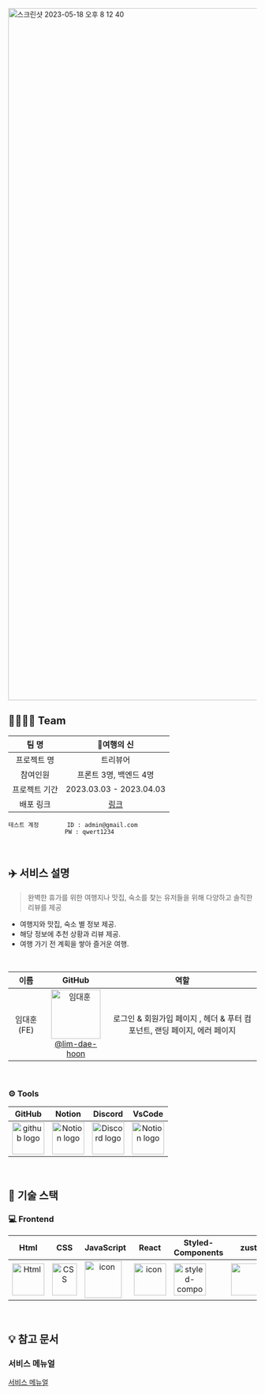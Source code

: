 <img width="1402" alt="스크린샷 2023-05-18 오후 8 12 40" src="https://github.com/Lim-Dae-Hoon/seb42_main_028/assets/115605127/b95ccb6a-0739-44db-8a97-a380b4145b87">


## 👨‍👩‍👧‍👦 Team

|     팀 명     |         🌴여행의 신        |
| :-----------: | :---------------------: |
|  프로젝트 명  |   트리뷰어   |
|  참여인원  |   프론트 3명, 백엔드 4명 |
| 프로젝트 기간 | 2023.03.03 - 2023.04.03 |
|   배포 링크   |      [링크](https://seb42-main-028.vercel.app)       |


    테스트 계정        ID : admin@gmail.com    
                    PW : qwert1234

<br/>

## ✈️ 서비스 설명

> 완벽한 휴가를 위한 여행지나 맛집, 숙소를 찾는 유저들을 위해 다양하고 솔직한 리뷰를 제공

* 여행지와 맛집, 숙소 별 정보 제공.
* 해당 정보에 추천 상황과 리뷰 제공.
* 여행 가기 전 계획을 쌓아 즐거운 여행.

<br/>

|        이름        |                                                                           GitHub                                                                            |                                                              역할                                                              |
| :----------------: | :---------------------------------------------------------------------------------------------------------------------------------------------------------: | :----------------------------------------------------------------------------------------------------------------------------: |
|     임대훈(FE)     | <img alt="임대훈" src="https://avatars.githubusercontent.com/u/115605127?v=4" height="100" width="100"><br>[@lim-dae-hoon](https://github.com/Lim-Dae-Hoon) | 로그인 &  회원가입 페이지 , 헤더 & 푸터 컴포넌트, 랜딩 페이지, 에러 페이지 |

<br/>

### <span style=""> ⚙️ **Tools** </span>

|                                                   GitHub                                                    |                                                                                   Notion                                                                                    |                                                                                       Discord                                                                                        |                                                                                           VsCode                                                                                            |            
| :---------------------------------------------------------------------------------------------------------: | :-------------------------------------------------------------------------------------------------------------------------------------------------------------------------: | :----------------------------------------------------------------------------------------------------------------------------------------------------------------------------------: | :-----------------------------------------------------------------------------------------------------------------------------------------------------------------------------------------: | 
| <img alt="github logo" src="https://techstack-generator.vercel.app/github-icon.svg" width="65" height="65"> | <img alt="Notion logo" src="https://www.notion.so/cdn-cgi/image/format=auto,width=640,quality=100/front-static/shared/icons/notion-app-icon-3d.png" height="65" width="65"> | <img alt="Discord logo" src="https://assets-global.website-files.com/6257adef93867e50d84d30e2/62595384e89d1d54d704ece7_3437c10597c1526c3dbd98c737c2bcae.svg" height="65" width="65"> | <img alt="Notion logo" src="https://upload.wikimedia.org/wikipedia/commons/thumb/9/9a/Visual_Studio_Code_1.35_icon.svg/2048px-Visual_Studio_Code_1.35_icon.svg.png" height="65" width="65"> | 

<br/>

## 🔎 기술 스택
### <span style=""> 💻 **Frontend** </span>

|                                                                                     Html                                                                                     |                                                                                                       CSS                                                                                                        |                                                                          JavaScript                                                                           |                                                                              React                                                                               |                                                                        Styled-<br>Components                                                                        |                                                                               zustand                                                                               |                                                                                              React Query                                                                                            |                                                                                              axios                                                                                           |
| :--------------------------------------------------------------------------------------------------------------------------------------------------------------------------: | :--------------------------------------------------------------------------------------------------------------------------------------------------------------------------------------------------------------: | :-----------------------------------------------------------------------------------------------------------------------------------------------------------: | :--------------------------------------------------------------------------------------------------------------------------------------------------------------: | :-----------------------------------------------------------------------------------------------------------------------------------------------------------------: | :-----------------------------------------------------------------------------------------------------------------------------------------------------------------: | :---------------------------------------------------------------------------------------------------------------------------------------------------------------------------------------------------: | :---------------------------------------------------------------------------------------------------------------------------------------------------------------------------------------------------: |
| <img alt="Html" src ="https://upload.wikimedia.org/wikipedia/commons/thumb/6/61/HTML5_logo_and_wordmark.svg/440px-HTML5_logo_and_wordmark.svg.png" width="65" height="65" /> | <div style="display: flex; align-items: flex-start;"><img src="https://user-images.githubusercontent.com/111227745/210204643-4c3d065c-59ec-481d-ac13-cea795730835.png" alt="CSS" width="50" height="65" /></div> | <div style="display: flex; align-items: flex-start;"><img src="https://techstack-generator.vercel.app/js-icon.svg" alt="icon" width="75" height="75" /></div> | <div style="display: flex; align-items: flex-start;"><img src="https://techstack-generator.vercel.app/react-icon.svg" alt="icon" width="65" height="65" /></div> | <div style="display: flex; align-items: flex-start;"><img src="https://styled-components.com/logo.png" alt="styled-components icon" width="65" height="65" /></div> | <div style="display: flex; align-items: flex-start;"><img src="https://images.velog.io/post-images/augusty/7dc27aa0-0563-11ea-8b40-6b6b6ae34645/bear.png" width="100" height="65"/></div> | <div style="display: flex; align-items: flex-start;"><img src="https://seeklogo.com/images/R/react-query-logo-1340EA4CE9-seeklogo.com.png" width="80" height="65"/></div> |<div style="display: flex; align-items: flex-start;"><img src="https://seeklogo.com/images/A/axios-logo-CD0C90458F-seeklogo.com.png" width="80" height="50"/></div> |

<br/>

## 💡 참고 문서

### 서비스 메뉴얼
[서비스 메뉴얼](https://drive.google.com/file/d/1gU5PapJqBr69TYhDBsGAZFGiiLSIxuRt/view?usp=sharing)
